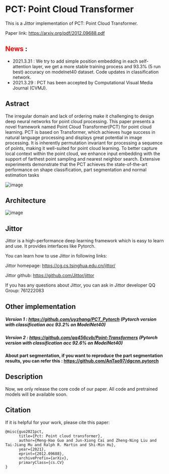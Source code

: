 # PCT: Point Cloud Transformer

This is a Jittor implementation of PCT: Point Cloud Transformer.

Paper link: https://arxiv.org/pdf/2012.09688.pdf


## <font color=red>News</font> :

* 2021.3.31 : We try to add simple position embedding in each self-attention layer, we get a more stable training process and 93.3% (5 run best) accuracy on modelnet40 dataset. Code updates in classification network.
* 2021.3.29 : PCT has been accepted by Computational Visual Media Journal (CVMJ).


## Astract


The irregular domain and lack of ordering make it challenging to design deep neural networks for point cloud processing. This paper presents a novel framework named Point Cloud Transformer(PCT) for point cloud learning. PCT is based on Transformer, which achieves huge success in natural language processing and displays great potential in image processing. It is inherently permutation invariant for processing a sequence of points, making it well-suited for point cloud learning. To better capture local context within the point cloud, we enhance input embedding with the support of farthest point sampling and nearest neighbor search. Extensive experiments demonstrate that the PCT achieves the state-of-the-art performance on shape classification, part segmentation and normal estimation tasks


![image](https://github.com/MenghaoGuo/PCT/blob/main/imgs/attention.png)


## Architecture


![image](https://github.com/MenghaoGuo/PCT/blob/main/imgs/architecture.png)



## Jittor

Jittor is a  high-performance deep learning framework which is easy to learn and use. It provides interfaces like Pytorch.

You can learn how to use Jittor in following links:

Jittor homepage:  https://cg.cs.tsinghua.edu.cn/jittor/

Jittor github:  https://github.com/Jittor/jittor

If you has any questions about Jittor, you can ask in Jittor developer QQ Group: 761222083

## Other implementation

##### Version 1 : https://github.com/uyzhang/PCT_Pytorch (Pytorch version with classification acc 93.2% on ModelNet40)
##### Version 2 : https://github.com/qq456cvb/Point-Transformers (Pytorch version with classification acc 92.6% on ModelNet40)
#### About part segmentation, if you want to reproduce the part segmentation results, you can refer this : https://github.com/AnTao97/dgcnn.pytorch 

## Description


Now, we only release the core code of our paper. All code and pretrained models will be available soon.

## Citation

If it is helpful for your work, please cite this paper:
```
@misc{guo2021pct,
      title={Pct: Point cloud transformer}, 
      author={Meng-Hao Guo and Jun-Xiong Cai and Zheng-Ning Liu and Tai-Jiang Mu and Ralph R. Martin and Shi-Min Hu},
      year={2021},
      eprint={2012.09688},
      archivePrefix={arXiv},
      primaryClass={cs.CV}
}
```

